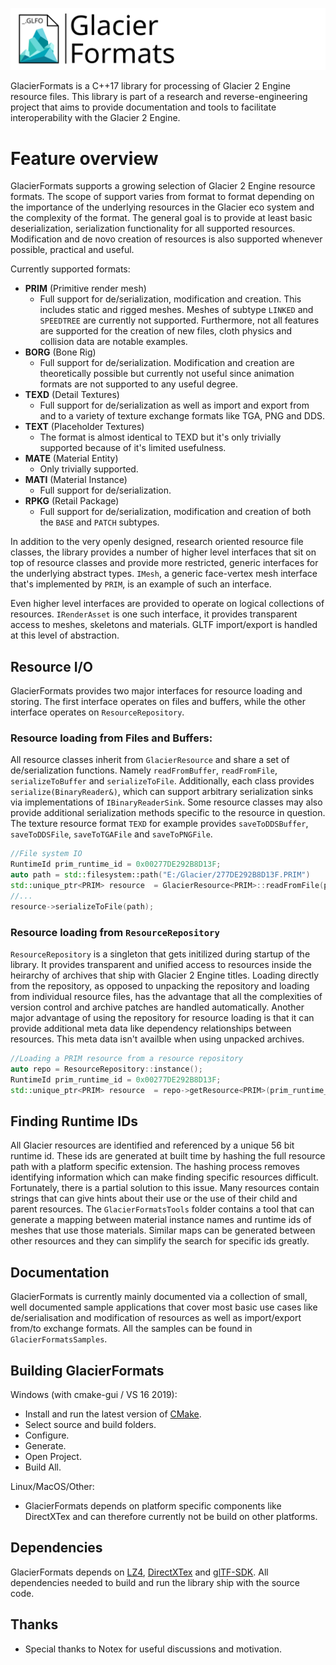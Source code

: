 ![GFLogo](./logo/logo.svg)

GlacierFormats is a C++17 library for processing of Glacier 2 Engine resource files. This library is part of a research and reverse-engineering project that aims to provide documentation and tools to facilitate interoperability with the Glacier 2 Engine. 

# Feature overview
GlacierFormats supports a growing selection of Glacier 2 Engine resource formats. The scope of support varies from format to format depending on the importance of the underlying resources in the Glacier eco system and the complexity of the format. The general goal is to provide at least basic deserialization, serialization functionality for all supported resources. Modification and de novo creation of resources is also supported whenever possible, practical and useful.

Currently supported formats:
- **PRIM** (Primitive render mesh)
    - Full support for de/serialization, modification and creation. This includes static and rigged meshes. Meshes of subtype `LINKED` and `SPEEDTREE` are currently not supported. Furthermore, not all features are supported for the creation of new files, cloth physics and collision data are notable examples.
- **BORG** (Bone Rig)
    - Full support for de/serialization. Modification and creation are theoretically possible but currently not useful since animation formats are not supported to any useful degree.
- **TEXD** (Detail Textures)
    - Full support for de/serialization as well as import and export from and to a variety of texture exchange formats like TGA, PNG and DDS.
- **TEXT** (Placeholder Textures)
    - The format is almost identical to TEXD but it's only trivially  supported because of it's limited usefulness.
- **MATE** (Material Entity)
    - Only trivially supported. 
- **MATI** (Material Instance)
    - Full support for de/serialization. 
- **RPKG** (Retail Package)
    - Full support for de/serialization, modification and creation of both the `BASE` and `PATCH` subtypes. 

In addition to the very openly designed, research oriented resource file classes, the library provides a number of higher level interfaces that sit on top of resource classes and provide more restricted, generic interfaces for the underlying abstract types. `IMesh`, a generic face-vertex mesh interface that's implemented by `PRIM`, is an example of such an interface. 

Even higher level interfaces are provided to operate on logical collections of resources. `IRenderAsset` is one such interface, it provides transparent access to meshes, skeletons and materials. GLTF import/export is handled at this level of abstraction. 

## Resource I/O
GlacierFormats provides two major interfaces for resource loading and storing. The first interface operates on files and buffers, while the other interface operates on `ResourceRepository`.

### Resource loading from Files and Buffers:
All resource classes inherit from `GlacierResource` and share a set of de/serialization functions. Namely `readFromBuffer`, `readFromFile`, `serializeToBuffer` and `serializeToFile`. Additionally, each class provides `serialize(BinaryReader&)`, which can support arbitrary serialization sinks via implementations of `IBinaryReaderSink`. Some resource classes may also provide additional serialization methods specific to the resource in question. The texture resource format `TEXD` for example provides `saveToDDSBuffer`, `saveToDDSFile`, `saveToTGAFile` and `saveToPNGFile`.
```cpp
//File system IO
RuntimeId prim_runtime_id = 0x00277DE292B8D13F;
auto path = std::filesystem::path("E:/Glacier/277DE292B8D13F.PRIM")
std::unique_ptr<PRIM> resource  = GlacierResource<PRIM>::readFromFile(path, prim_runtime_id);
//...
resource->serializeToFile(path);
``` 

### Resource loading from `ResourceRepository`
`ResourceRepository` is a singleton that gets initilized during startup of the library. It provides transparent and unified access to resources inside the heirarchy of archives that ship with Glacier 2 Engine titles. Loading directly from the repository, as opposed to unpacking the repository and loading from individual resource files, has the advantage that all the complexities of version control and archive patches are handled automatically. 
Another major advantage of using the repository for resource loading is that it can provide additional meta data like dependency relationships between resources. This meta data isn't availble when using unpacked archives. 

```cpp
//Loading a PRIM resource from a resource repository
auto repo = ResourceRepository::instance();
RuntimeId prim_runtime_id = 0x00277DE292B8D13F;
std::unique_ptr<PRIM> resource  = repo->getResource<PRIM>(prim_runtime_id);
``` 

## Finding Runtime IDs
All Glacier resources are identified and referenced by a unique 56 bit runtime id. These ids are generated at built time by hashing the full resource path with a platform specific extension. The hashing process removes identifying information which can make finding specific resources difficult. Fortunately, there is a partial solution to this issue. Many resources contain strings that can give hints about their use or the use of their child and parent resources. The `GlacierFormatsTools` folder contains a tool that can generate a mapping between material instance names and runtime ids of meshes that use those materials. Similar maps can be generated between other resources and they can simplify the search for specific ids greatly. 

## Documentation
GlacierFormats is currently mainly documented via a collection of small, well documented sample applications that cover most basic use cases like de/serialisation and modification of resources as well as import/export from/to exchange formats. All the samples can be found in `GlacierFormatsSamples`.

## Building GlacierFormats 
Windows (with cmake-gui / VS 16 2019):
- Install and run the latest version of [CMake](https://cmake.org/download/).
- Select source and build folders.
- Configure.
- Generate.
- Open Project.
- Build All. 

 Linux/MacOS/Other:
- GlacierFormats depends on platform specific components like DirectXTex and can therefore currently not be build on other platforms. 

## Dependencies
GlacierFormats depends on [LZ4](https://github.com/lz4/lz4), [DirectXTex](https://github.com/microsoft/DirectXTex) and [glTF-SDK](https://github.com/microsoft/glTF-SDK). All dependencies needed to build and run the library ship with the source code. 

## Thanks 
 - Special thanks to Notex for useful discussions and motivation.
